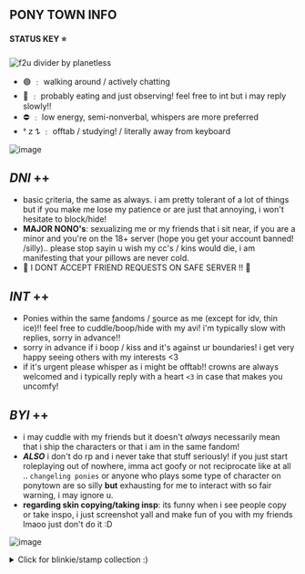 ## PONY TOWN INFO 

#### STATUS KEY ⭐️
<img src="https://orig00.deviantart.net/e9dd/f/2015/213/8/1/f2u_divider_by_planetless-d8th5lh.png" alt="f2u divider by planetless" />

- 🟢 ﹕ walking around / actively chatting
- 🌙 ﹕ probably eating and just observing! feel free to int but i may reply slowly!!
- ⛔️ ﹕ low energy, semi-nonverbal, whispers are more preferred
- ᶻ 𝗓 𐰁  ﹕ offtab / studying! / literally away from keyboard

![image](https://64.media.tumblr.com/1a1cdd125d52d08ee33f2a9106cea126/tumblr_ohkns63pMp1uerrt0o3_540.gif)

## ***DNI*** ++  
- basic [c](https://dni-criteria.carrd.co)riteria, the same as always. i am pretty tolerant of a lot of things but if you make me lose my patience or are just that annoying, i won't hesitate to block/hide!
- **MAJOR NONO's**: sexualizing me or my friends that i sit near, if you are a minor and you're on the 18+ server (hope you get your account banned! /silly).. please stop sayin u wish my cc's / kins would die, i am manifesting that your pillows are never cold.
- 🚫 I DONT ACCEPT FRIEND REQUESTS ON SAFE SERVER !! 🚫

## ***INT*** ++ 
- Ponies within the same [f](https://rentry.co/thoughtcrimes)andoms / [s](https://pronouns.cc/@nineteeneightyfour)ource as me (except for idv, thin ice)!! feel free to cuddle/boop/hide with my avi! i'm typically slow with replies, sorry in advance!!
- sorry in advance if i boop / kiss and it's against ur boundaries! i get very happy seeing others with my interests <3
- if it's urgent please whisper as i might be offtab!! crowns are always welcomed and i typically reply with a heart `<3` in case that makes you uncomfy!

## ***BYI*** ++ 
- i may cuddle with my friends but it doesn't *always* necessarily mean that i ship the characters or that i am in the same fandom!
- ***ALSO*** i don't do rp and i never take that stuff seriously! 
if you just start roleplaying out of nowhere, imma act goofy or not reciprocate like at all .. `changeling ponies` or anyone who plays some type of character on ponytown are so silly **but** exhausting for me to interact with so fair warning, i may ignore u. 
- **regarding skin copying/taking insp**: its funny when i see people copy or take inspo, i just screenshot yall and make fun of you with my friends lmaoo just don't do it :D

![image](https://78.media.tumblr.com/61faa55fdebb0bf5838b38923e97bbf9/tumblr_ohivxzydc51uerrt0o2_1280.gif)
<details>
<summary>
Click for blinkie/stamp collection :)
</summary>

<p><img src="https://78.media.tumblr.com/c432ee3eec696131e092f7a850011ec0/tumblr_pcnc265ntT1x44eu4o1_640.gif" alt="" /></p>

<p>
	<img src="https://lh7-us.googleusercontent.com/MQCu1jIqty7kgnOG4rpvA5j8u0sYc-HKViYrUPWTySmBb5DCsKQHSeL4xm1bx94VmE3O4Vn1eMHk8S8zukYaXu-mEiD-ouKe1AAKJxkPK1CwzK0Qv_Xv8zptnMM33RZtY6S9NZfLq7bKd_vFLIVLj08" alt="Talking to the moon #Stamp by JEricaM" width="99" height="56" />
	<img src="https://lh7-us.googleusercontent.com/9qLk6jHJTbWUsRgj4RmduEAbZMf7dz23Gl0SZgQmzj9h7XcnH-XLv8WXoTBwPjq_CcSOE3IxFmyFbXiklIP2aRfEMvTfgsdstoZPiF-IIRePQjwvh-npYYPBspiQSUgqSZ4vpkIN7RUkzl2Mq6hg5Mg" alt="Nightowl Stamp by Kezzi-Rose" width="99" height="56" />
	<img src="https://lh7-us.googleusercontent.com/sr5JzA8gyx8Oh_W5dbhnImbLtiS2hw750hcMuiqab_Qz5BFychSlUjyxaIR9kGf0fv7KCS5ZADqj2A25425-4kB6do5gr3A4dA1cN333F92sYqgfO0RfB_fZWbro3VFBPxu8-LjjsJg9BhFdOwtT8DE" alt="stamp (#045) - Shoot For The Stars by peachkonpeito" width="99" height="56" />
	<img src="https://lh7-us.googleusercontent.com/kzF00WMhEFpd693DhRu1BL7trvQ9dc-gwvBdK2h86sVIXbTnfhPD0mExjkstQO5lYWm0A_ll1Ry5JHvJe0PR5DVDbj95JEC8ElLaxqCkiHqFY_aXSmzc9NrsOt8L0_342Rd6Y3zjHPUWwe5mwk3p6EM" alt="002 by StarryWave" width="99" height="57" />
	<img src="https://lh7-us.googleusercontent.com/llOFY1Qdmjfs7caWtzMs61IvU0kuG-7loxBROi6nqeDjOPghE_zHL8DzDssCX5n0TXoxFJ31CndmaPEKGS0kKExLGKMG4gJi46iPzm68kksac8kR47PPdMbfUYxIUvKHuVV5bPxPYFup1_V2SQh1zu8" alt="I love pink! by ima-M0NST3R" width="99" height="56" />
	<img src="https://lh7-us.googleusercontent.com/54CtRC_NhfPfVtl39srU6xLwN2l_I94CqxJIRUTU220nTc9enR3YkRHcBjzmxMIFS0SI-54fHtAeDhPtsHPBbIRNpyPFr-J5MzsoQmtg1VQtumaaK7hIfp68BCBuoBvfwlpqMRVEW_l72zASvsvPXK0" alt="Stamp :: Marina by homestucktroll123" width="99" height="56" />
	<img src="https://lh7-us.googleusercontent.com/1KHJLe0-LvlEB-JpHTivq0ABgzoCHbe_YWSVYC6P2gv8RAno8Ii5d3gyjIKWDkYxr6BsZ1GQQU6QK3E8eETf7_P8qjYLfixVokId56RB9l0oGery5ehFgOTSwVr13p6xpXXywZGrhZbQOtVE8e0IypE" alt="Asexual stamp by pulsebomb" width="99" height="56" />
	<img src="https://lh7-us.googleusercontent.com/oiLjNpEroL4p3jQTC4x7eH48BqYmk1jXbc1nPbtVF4m4ntAGOqUjOt3Z7F7__d-RZW5U8Mv6b4sbXAvYimOHiBssoAWzESTbb_E-9cJe5jVja-MM5zkmoL3OwdXpRPhK--xkTZUB_4kIKPz5TvHyM-M" alt="Pink Sky 1 by MissToxicSlime" width="99" height="55" />
	<img src="https://lh7-us.googleusercontent.com/cpn2xP8kwcvon0yNNQ4pyB44cvcLyU5XOt7Wzq6ltGq-zx59sHR4uOwccPg9NTQKJAEHwemk-d-snEHjiW_7wBe4NdE6BqR3Tzc91tg5IqiyRsO0xR6ADTxQFMtBeBh-ht219Idi6u2suFywfo0SAkI" alt="Rose O rama | stamp by TheCandyCoating" width="99" height="56" />
	<img src="https://lh7-us.googleusercontent.com/lUyRivEHwq1Td86H3pQR8FUlrB14jsKAhpdyrocLwUPmcYcPD-YC1jIbE58Wuv4EcwDMCwusOtaiAcp_ezo95zlxTW3DUfpbWlMCqN3A7-bKTuhxXE4BYCW4MyU3FHz-lYgC0KLRMAfcRQKMZaNu7p4" alt="034 by asthtc" width="99" height="56" />
	<img src="https://lh7-us.googleusercontent.com/GNuSir7pZl2L9ljkQTwqes6l5sSLFVo1dByqfoKxviIJGG5-ZAvIyGpUc-129Zc7ZBskP5vEDGOblC713YZgl2mC3BBfSCNJbdaqkkF1MJqR9sV12deibdkSacD14f4uxB7B4kfIZYpneCFO1QNVfKk" alt="029 by asthtc" width="99" height="56" />
	<img src="https://lh7-us.googleusercontent.com/McXnQOFzAIIyrQxyF77RL5NgEGZq5dPSNcQ6pAubqqGW4cV67bO6M2XHWv6252vWx1exOTmhb9B5ordmB2PyDyxQKaYkG1CnkfcT_rZelXsrfA2qWNJdMEH6dxQ5kgLh5GDcow3TI5qk8x5oytuRQK4" alt="031 by asthtc" width="99" height="56" />
	<img src="https://lh7-us.googleusercontent.com/mqKGFwm5i600hBVULdP319Tb33eagixO3Rw73yY6m1-uXru5bD9BDWHwF0bH33KY5oSfTWZDkv9P9YCZWjUJT3-axhBsggTPnBmt-XvRO64PHZSqumJVfJ1IvsNgkmsUyWhyzPcSqqbPD5hu3uViTV8" alt="Timbre Animal Crossing New Leaf by LeDrBenji" width="99" height="56" />
	<img src="https://lh7-us.googleusercontent.com/Stb9PWFyKVju_bqxOavmUfbLFuV4YTfnEHQDALPkB6IrpBqZZuutUmz_riMLIfWjiu3Ie9665jrpVxjm3rA4r28l1VuMzkT6EyDurmbDItgeYaO6NteD6g9OkbeTqHcPY2JMXSHP13RQerIFUHwMcEk" alt="i love my DS stamp by RRRAI" width="99" height="56" />
	<img src="https://lh7-us.googleusercontent.com/1-xooPi5ti-LfyG2CTjUkugttRg05A0THVywfV19Y3UDMkNSz5ifbT8RqDd2mp1w59I4nEQCBgVYDI5OrjkWIur3xT7jGfHqF22Yo6-Y4eyKmjfYb2zSDD-C3lbVRis6rbDbhYB_HxJ1lCrocIkI9Qg" alt=".~Mareach 64 kissu stamp~. by ThePinkMarioPrincess" width="99" height="56" />
	<img src="https://lh7-us.googleusercontent.com/RI--jJCC0i7VE_vcvM_kqx_4nrkgkFpPRoErbHNsq5ANewTPDcL06pPhCZOrOKgZ9Da_WhNi1HC0HNj17IzrWiLcNFV5r5aNHVzgHbf6_rhzYteTgKY_E27A360dtGI1_fPtDb6_cgOsAolpap89kLs" alt="F2U Stamp by ElephantEmpress" width="100" height="54" />
	<img src="https://lh7-us.googleusercontent.com/lKbxMLy4i2Cl7QmDn8g4C4VRlAcbwi5YXl7vA4Eo0ZkJ9oWAslod8kH--fSQvnNWdap0MaLWTadMBzFgE-u5mfMx1wOYWlM4xWwNnDOx0lKBPRNEKp_QPFFRVB4YRPpYQhBcL8BVKvokbqmlZ9VoYG8" alt="The Second Star Stamp by Mel-Rosey" width="99" height="56" />
	<img src="https://lh7-us.googleusercontent.com/6X4w70-1uqKVYW879Se-sKhjyrtONnRd4SLmmgh6waYKD517N5RE_tqKs0JhoNryuezrBT2o6jbdcTHR4YflF5v9jZ2wrrWik_Wbt4gmQNRBeE_h8OnOWQ8BFzjgIrXkRmbvi2Dn6Mrb2YaWFZPDDv8" alt="i love clouds stamp by piijenius" width="99" height="57" />
	<img src="https://lh7-us.googleusercontent.com/kjbbvLCtnqCo7JwU6rWcOKvr401XLudI1C0VxFXMOKe1Eh74k7kMPs8D7S2sy0YriOPiQZ9ep9pIWY93Q04Q5_HUIH0ka_LlQwrjT3lxJQbkar5091dMyuMlLVVMt8Zow8svi1QL6wi9oOQfhVqcJzM" alt="Space... Stamp by OrigamiNinja41" width="99" height="56" />
	<img src="https://lh7-us.googleusercontent.com/_qRQKikclZizovVTOUzuL3gNhEeQwNT2aH-inSA_FfQN6vL1fvsBgZ90l5wL6XnDOayxnojdLwXKUVTboXmliEV7y53q6UdTa4F9by1HX5Hb8ZqryD-dhykxpCzPHIqg7rcEStVpgND4S9VtBcvNOK0" alt="Sunset Stamp by Supernatantem" width="99" height="56" />
	<img src="https://lh7-us.googleusercontent.com/kgNctphO2jnBYf61y4dH-uGC0tlK8j8FUwYNeuIOVKUmghFvmjIWoh7Tbn6E1YQRd98NnRAX_XHYZcomAEYnvHa73L5TY4LXxmrYRxBKxO6vju07CJ22uqRk-gvJxCtTY9gLKUA147fi_X4E2UgV3_c" alt="Starry Stamp by Mel-Rosey" width="99" height="56" />
	<img src="https://lh7-us.googleusercontent.com/mpKSQX3DGvqc-gkk_9sog88kMweobmRhHfMGtKl65beq3jss8GArmSUTW9vo9algQNlrGyLh0eM4W8evpwCi05kUaJHg0zb6fSt754-MUwio5BR8V4GL-N1cnBQMwrTiJQDtMf87AiXMbWV2T5-xJp8" alt="I Love Stars- stamp by AlbinoSeaTurtle" width="100" height="56" />
	<img src="https://lh7-us.googleusercontent.com/FdSEHVFpsi2UAC_uPf0Mr2asOCoLpZ62F3qGzNzNKkXNIqFK7OVPNlm3abbsXBntg29lI5t4Yn0_vuqfChTF95SJydfbQnC67WrZGGye_qXLPTjUhjeem_P3r7_QTaPCUVyaM3IRPdqpE4TKb5gL1nM" alt="" width="99" height="56" />
	<img src="https://lh7-us.googleusercontent.com/pOWfUb3OuokXVK99DE7-ctNNXBmDNxOEndNRYwV7Q-tnRmItJ2qKNA35REjhr8ofKjkHVkPQSW47MXCgcoYhKA-MT35wxG2b5wUP9qS5PpwSSrhIqc3ZGRX1TEO44ougTzGBRNrBtBMMoNUqF8AVOtc" alt="" width="99" height="57" />
	<img src="https://lh7-us.googleusercontent.com/hgqQJaur6DZtp-b8B5AdmpototRa5AveqP8Jp_CZvIF4TO2hzSP8lqYy5nodlDy21sol1YXfvS2rfBurqXMtWWKxRzvlQbIICN48gim92D3bb1R8q3QD64K9GP2TvM1X3bf9C4-q-JlyJRs4H_oOCxw" alt="Sunlight stamp by Kittyrocker" width="99" height="56" />
	<img src="https://lh7-us.googleusercontent.com/2Wfx-xMHAHiqIk6zOS6e0mfe6-SdHBkJYj-R6u_qNaPOnXQ9kOwwivNiYt9o_PQw9rtWjcURBUpUMwpD1LNd0cl4YO4bEhZ54rB0j-f5qJRmMZWqq9QRoZvczaiS--xTHF9Jt3AcUGaJ5As3VCM0OG4" alt="Pastel skies stamp by Kittyrocker" width="99" height="56" />
	<img src="https://lh7-us.googleusercontent.com/nvMpqD7VRm8UW6EB93UoEWGTaq8QViR6DNKgw06vCwZ53oOers0bQG5uAFfHaUtFVHRCUI6XKgiIL9LapaZv6WIAJryuOwsEadxh3RiWIfCUMZ7l9YFhYuDB44PxLa27XKzUJEktogVmdRhhd-H7-d0" alt="Pink skyline stamp by Kittyrocker" width="99" height="56" />
	<img src="https://lh7-us.googleusercontent.com/kEN2OTkmzU6qBZoKr-lPe6JXbE5k3JQvX_xwhR8tCEeWEa0QYDa8M4CW9ozmvMnUqWSPTE6GPzfiyFKXmucXp6b2dEKVZ7w7_laaHkL_8IffLi0DZxbOSxvDDh-eeqYrrCJFbTn_tdnD42GjFSssaR0" alt="Nintendo Stamp by bIuebelle" width="99" height="56" />
	<img src="https://lh7-us.googleusercontent.com/5xfYa00bvzAVYoS4ZFu-5pxM4YNCrox9kWgpiMgKkd9it9nD5efAa78LjGDextA0lXsLB3fYMgEZQFBqinH5vwJkHePyjbcqtW06E3p9wpG8BIAeNtozJSjmLwIi3sDyU7QoLC-W0RGpOGCWv4_Fxio" alt="Retro wave stamp by stahmps" width="99" height="56" />
	<img src="https://lh7-us.googleusercontent.com/S2RHQsMEhAmImO7-sVuV3S1z2zu9wVkiYMGA8OdgJmXOLs1uafaaQF2YyCg4Cbfki_0V0jDSrg_diLq1PHnoFDiqc5hGp48RQjefprS3IdwzGKS_VgVrT0XEIEAhY6_Zw1i-QWYkSL7DvZ3TGTFHE5k" alt="Galaxy stamp (no words) by mythoIogicaI" width="99" height="56" />
	<img src="https://lh7-us.googleusercontent.com/E2zUivPuzPvgo7uieVvtyibRhK7yRtPgqWGLqy_yFVeQRS0j27oAu3eEJRA_mTlRFPKRQb9GgwF7q_ijfth491NYRp7iniJCcML_CFlzOHjtVoNiCc7HUmhU1kFg37hx0tJxszx4YWFG40r8NvXX3lQ" alt="Stamp81 by toysoIdiers" width="99" height="56" />
	<img src="https://lh7-us.googleusercontent.com/uzEPXw4Sd8FDcK6fxjrc-lH5Axtp5lII8LGx3RuQ7eCyF4_zv3tE4ethLuswJcZ8aiJ7NkJl63501qsI6_JqnVKX80cq8RXNiruyUMOQwlzTFpZQA_J6eNXeg6eodRfyGVCDNJcVwhfqilZr7FZuuM8" alt="Stamp70 by toysoIdiers" width="99" height="56" />
	<img src="https://lh7-us.googleusercontent.com/pIjNgNR1RZXkTB_Cpyg-2QI_qs77yYyn2NGb9nSmsu_ZgRP0GU0pt6epKI4EwTdzh-8RampeaMTkKaohhGmGzJCOXbMZFk4VzNx9V1iKZl2vq4sZZqKiaeyLkTDBipIeOdsrUgv-WnxmYwEWZfhdYds" alt="Stamp61 by toysoIdiers" width="99" height="56" />
	<img src="https://lh7-us.googleusercontent.com/8mrABDQ41mk4Ezyskgt8rKDQhzu4WfSGrKMJVcwQsrbdWfF7xslDhsZcLpQwRA8EknvJKsjryfThz1z7xcCNdD4FtQJ1t_3k4jwDHIPQpze7cO-CECJsLfJLnZJ1-rW-AY3zYE6DbqgPcDGC6n80fgk" alt="Stamp13 by toysoIdiers" width="99" height="56" />
	<img src="https://lh7-us.googleusercontent.com/IF06hqAIOTLU-1XVOop4S5S561-gbvdfLxdb5l7H9GOtPzGcWrbskK0k240QjIfD8tJ0YsdY1CexxRSI_35bPyfRZvl1u2FIcK4tXsVFUkHugFwGfftl-mj5tiMvvagi6RWkIWSQliGUMUNrMv4B-Dc" alt="Stamp8 by toysoIdiers" width="99" height="56" />
	<img src="https://lh7-us.googleusercontent.com/M6zt5_Ec4C2yMZPW4yhT5Y1me78oieqzG2ZCM1IoptfJKBL1DCXZug2ClzFfJ7EE3EnSOBvIrMGClpNuKlOpJnm3qGJ_kWoAiPgVucfo4PDJFXH4BPJW2QPpw4_U30XYeojErGZ86dozhUx9os33w_I" alt="Stamp1 by toysoIdiers" width="99" height="56" />
	<img src="https://lh7-us.googleusercontent.com/4m3GoOfWHP9zbPJZ56G7w2vKyA34C59sKBji7rO4zMMIz3_DOuc9vIFB1sPatNbt3m_2A2uEf9uENKV98i8bZVHuxtFpvkwTPtnQAfpLS-yKEaMfsMcBCl6131D31O1wMqbtz0bpapGqPURefQeniqY" alt="22 by jungkcck" width="101" height="57" />
	<img src="https://lh7-us.googleusercontent.com/yEcwLB_SQU98_r_BtfK6obgpis4Aw2sgGfTbxJap_nNDkEhSKBkOBTVuDdGR34kcaUfZfIuSJD2C2sUGx8mCM7GZ1n55zKb9n-GodsIPs2TGna5W7a1wQRW3CF1LMTZiIK7iCs4hJb2yY6shWGJlgaM" alt="and i was in the darkness stamp by witchb0y" width="101" height="58" />
	<img src="https://lh7-us.googleusercontent.com/el_3xmyAitCgCIYyF86MBFJdqGqBnFFD-gjoHS6H8aZbrDvrhmgz-q2HI-MPDrwtLp9b8cVHblrRLLR2d5dOuZZgJFJeGHRffc7aJVOLdusp9s0_JoL1nKnodbqOUPgtiQQoum2cdyqpugC80sn0kjk" alt="No one's around to help by YumeNikkiStamps" width="99" height="56" />
	<img src="https://lh7-us.googleusercontent.com/4u5X5n2dZjt2imazNEuq-vOROBSZBa5wjXRJl7Y0M4Vyp1TIWhcvlPfeSxKKCQdzNnuIZyhEsF53zFfCuplcW6M63o1_fOdpfB7LPEbm066oaogb3vu-HTFQDfYHE_FMj5xDRP2dAZ8OTS4AW8L0_38" alt="click on folders or all by beevore" width="99" height="56" />
	<img src="https://lh7-us.googleusercontent.com/Zgp1aiwIgf_nQYdnlVaUqpOc6xEbxl-xs9Ls_VZ1XqwgF22AlqPA2o4bzHhrlFBA9W8ZhFIWm-jwVwButpLSsRsCnsPOIAMgEofhSgIr-gOZ2bv0q6NguGnvH-j5MGD0fn3Um1btIZPVSkHfg8NlETA" alt="SM- Super Sailor Moon stamp oo1 by Kaze-yo" width="99" height="56" />
	<img src="https://lh7-us.googleusercontent.com/O8HSGdu00PPYgU-pp3O1kXwRZsvwEGWIWXchjLgyvBz3mm_XNPO71ICh6FA82xG5wtTT1xty-3_qrpIlbWI5LGJ8ymiFel2ARPMbvMq9K9ljVpMELvUlBFAc-IO5RUBXe9d7DgMHAHvex_TjTT_ryF4" alt="Space stamp by HerMajestiesCoding" width="99" height="56" />
	<img src="https://lh7-us.googleusercontent.com/l0MfqdIUIMkpd2NY7W9Lu-JQEmXz_NpVgTFgySdNE6BX7B_shsABq3ahSRNiNNir-JM0e26WRxKc2wSjDqRG4Kfb2a5v8E3g7BDN9S2pmfmuUFXfQkB7Nmn-Ip13zLi9OFMKPnNvwFPDH3kgwbT3PcI" alt="osaka by BrainBites" width="99" height="56" />
	<img src="https://lh7-us.googleusercontent.com/POZh_ADpxxBZutH2NKaqiHQSFr0t2pkKR3OAzg3zSdBJIpK7UHD8Gnn1yVYwQFXyksR8YXEDgm2S5wKXy4ejiukvxAjknWRJXAWJtWEuHLuI3ixrH-us_x8Ihg4fOzz-UgjgyiGu7MtSX_TgfADBEks" alt="Crystal by MissToxicSlime" width="99" height="56" />
	<img src="https://lh7-us.googleusercontent.com/SOD0igc8RiXgI5oAa3AZgo5JWfJH8KuMtIK53MFAwwgY6_YBezhmBYY53-sB_qIw9VlIiaBUa3m3YKFHNA58XCXV82WlkR4v6xhmyTVwahbJT50yQYZHGY1w7b6mHnSCZaipYQ6DWFtMWsMGi7shnrs" alt="Sailor moon stamp by babykttn" width="99" height="55" />
	<img src="https://lh7-us.googleusercontent.com/8Tg5zYKczHOkumJnByhDxAgL4WJtux1JPUtvF4naovO7PFkJcROpqqiuw6Qe7n_iUvRMEFsUF6jYP6xcJcBUMYUXQraezMQW9vwrl40C4PbDl4cYnYpsMtnv-Pb2wlMIyn-4XZiWO4LH47r9sE15g6M" alt="Sailor moon stamp by pulsebomb" width="99" height="56" />
	<img src="https://lh7-us.googleusercontent.com/_mnO_mhLX77UUoKDv1wJVsFcmDZJnQZaBZuhH9U4tF3WHHfWkYQ3eNV0OZkRkp4OGvTmASo06tSyAdnsAhWnpnDGcsbfDQufp73NOYiVqpGj8gMBZm5bz42jFuAeRuodLOJn-GPm2s_Jqt1ek_e1KMI" alt="Sailor moon stamp by pulsebomb" width="99" height="56" />
	<img src="https://lh7-us.googleusercontent.com/SwJ-eY4F3vOVDXjHSZK2Vj3xEaQB7xpAno2bFcFj3TZzYfyGTLiaQcBBECYdXewPrTPodPHiXthLbzH4gY8_QCsv9qRaRl2Fni1a2wPMLiLJdoDANN96Z6HKqgbB5dg3hFlZ7CLCoa138NQFIP34NhE" alt="Sailor moon stamp by pulsebomb" width="99" height="56" />
	<img src="https://lh7-us.googleusercontent.com/pwzM8T5N0Fpv2KlmoFs0r0Us1cfO3fk0DySeam2uuCe1Zid8a-tNfo2ZFBqcLTQlM5SjQyKbsd8dHFa_qEnMqMQUsR32MGPtsSMeFeighTw4plb1iUGXbSvt69Um6H6s2TMvNC0AqPD-YU9IBT2Q4Vs" alt="" width="99" height="56" />
	<img src="https://lh7-us.googleusercontent.com/YlPPVv2PKmKom_V9CZnc4bsNY9FOeu2XR9VrIyBVcifxhJganUdjidcTVrTVExdwSdFlmvN1jyLxSDbLVCsG0V-zCER5LugoEUEo4wy90x0KXSWHzdl5AXspV6pF0qZvEOLt1fHzlc5xbIjijYFbHGk" alt="" width="99" height="56" />
	<img src="https://lh7-us.googleusercontent.com/P4fbR2ulL-ZtBUmHt9DrKfaw_GMGXEe2KXMjPBmNB6tcBGpiSUGO4lu8msReblZhtAwjGsLvmhUK39Fo4zFoI-uDIvVMAI80AQBVa5Sbeo856Q8N17PVUWYNTqB814VcLZT9W5me03qpytcvrhr2f9c" alt="" width="99" height="55" />
	<img src="https://lh7-us.googleusercontent.com/EgYs2q_YVlOcLVbMhFIrhJVP77IT1Kj5gm0PSuKSR5ywhlYpQWXU96E990k7mxtNmmWZVeE6hBu8PowMTpSiixRdp1jlyPh2Htfv7LB87EFso2ZpRGy8tR_ovTK7zC9sKQ_Bb0bVcVl5kGetq914zX8" alt="" width="99" height="55" />
	<img src="https://lh7-us.googleusercontent.com/eAomgn3TDKkWp4gwLW7b34FJyZkaI6eiIBSF-zsTbbTsrOZzt0zo4NT-AZc6Qf1bRzkNe9A4vunSPluRZtBtBPCz9G-b9zjLvwrvKMhHSEMQc6iRyBmsmoH53MVT75Ly6y80YGjgrwj9WFUbYs-vBb8" alt="" width="99" height="56" />
	<img src="https://lh7-us.googleusercontent.com/kjHPUHxAY4pGRroHp4OSfVJd7gPTy36RtEZiMRxCJ0ZoFJqGosgg0Ui0FkS9RgH1z3G3BCRpbfDtEfHu1AQjChy6gciIVvL53Zt1XorfL4xhBlJHDajM8q0DIH2oAYvxIvcvIfQZwVp0pQOm2z6yg98" alt="" width="99" height="59" />
	<img src="https://lh7-us.googleusercontent.com/u0ZGvrpswo2A-_IJJw0QRKntyINBFnpiFSUIEZBP5krvPEq7qfrKyLN4kuVDMWPGyoJugFK-efkz5WBNmqFDmK33iqR_M1Zgh6t6OWPwfUrtyqPXqmN0zZkjWb-DVpxF7Ax6Iz-j-pIUWEQyRM5AZsI" alt="" width="99" height="56" />
	<img src="https://lh7-us.googleusercontent.com/Su5w_JnARd-cRQv3_5EMUt7-KK6YVjMM7LtPgvVyxVQjR_0qYekveJ_FRgmNUDD-FCLa7TYchOyTS1Q-SkfDxHCCA7o4dFxspd7bVi3O4nnmSoKZDKhUHhmvCuTz2uyAs8ogY9FiC7JuTuFHiKM4-VU" alt="" width="99" height="56" />
	<img src="https://lh7-us.googleusercontent.com/kycFSaTLg97rWrSdsiWo22fJi5rfeM44yYiMLB8KonnReNa1_zyq3CumB6YkSDeWt-IibbwJ5PYCUsBxgshqK-RZw5lIhCcth-2XvlirybXAG-5n0vMb7Z_1UbzvxGNBPhklEU_iSI-ojdd4EMdT4JU" alt="" width="99" height="55" />
	<img src="https://lh7-us.googleusercontent.com/Z_w5S1nHg_pbUvkFTyAvMIRoyY9CirnG3xEQBrPxInx0duzOin9ykt5pSj9q8M6j9k7Jwy-nJdnx0lS0XgB9vdFfbELCOjgcmUZA36oR-RYsiGaExDK8Nt1Xw2Uq9MgFGueasr5kY55mtct2mKuBMtY" alt="" width="99" height="55" />
	<img src="https://lh7-us.googleusercontent.com/pGNBieKgtVZ37Oi2chLjsmtY-HbzH-UxpFVPHZScILYH25E_h6Xa062tLPwnkjuHK38HhVOhjMG57I4k15nY3pwbOG0FI5-ZFDjWEpsfwi_iQxCDaVsU2ZiL0yX0jR5MwYvrSF514M3cSLvr5Uht9CE" alt="" width="99" height="56" />
	<img src="https://lh7-us.googleusercontent.com/q4LNrlysvaIFZdOaZM_ruUUhOX8pTswQhpq11bf8ZnRisaLg0nifL3ss-ejOZ1pJK9m2Zvk8TQh8afdNXweReEQKmtKENRZVMLecX0shdeddnn3Fi84N_MUDqa8LrvmczoeNEkdYgZEYibEbQxUj9DE" alt="" width="99" height="56" />
</p>

<p>
	<img src="https://78.media.tumblr.com/73ece5cb69f19a5b4773b5c4f5a80d45/tumblr_oppvosJuHb1tganp7o1_250.gif" alt="" />
	<img src="https://78.media.tumblr.com/6f9463f8d21ddf974050305ae08bbc2f/tumblr_pc03uuP7wx1wclo4ko1_250.gif" alt="" />
	<img src="https://78.media.tumblr.com/6f467f2abd4108cbcacbba501c999004/tumblr_inline_oxmkzok15K1umxpvq_540.gif" alt="" />
	<img src="https://78.media.tumblr.com/e24af1b7b63c580c8a38833fb2e9881f/tumblr_inline_oxmkznTbXO1umxpvq_540.gif" alt="" />
	<img src="https://78.media.tumblr.com/43eaed8e0a1526be07a25cc967f68bf6/tumblr_otj8xcJ46i1tganp7o3_250.gif" alt="" />
	<img src="https://78.media.tumblr.com/73f4ed7b4ecaad3218e972c9e2d69f18/tumblr_otj8xcJ46i1tganp7o5_250.gif" alt="" />
	<img src="https://66.media.tumblr.com/2a329145703f4ec7d76da7d82db1b70f/tumblr_pe0ttj7DTD1xy0eh3o2_250.gif" alt="" />
	<img src="https://78.media.tumblr.com/f62b66deab6f12ca8999fb78ab57eb5f/tumblr_omv9uhOLyX1vgjig7o1_250.gif" alt="" />
	<img src="https://78.media.tumblr.com/166635a672b2fc63074605f549ce96a6/tumblr_otj8xcJ46i1tganp7o6_r2_250.gif" alt="" />
	<img src="https://78.media.tumblr.com/237f573c28260b612238bfa66b715020/tumblr_otj97jhcXZ1tganp7o1_250.gif" alt="" width="150" height="24" />
	<img src="https://78.media.tumblr.com/54b56999dd4fc6aa905611019d03d7c9/tumblr_oomuqkO0uG1tganp7o1_250.gif" alt="" width="148" height="24" />
	<img src="https://78.media.tumblr.com/a58c7558bcfd7c3ce7feb75cfc8a4c22/tumblr_oprg96v3xG1w95sl4o4_250.gif" alt="" />
	<img src="https://78.media.tumblr.com/6a900d84847b9e1e862de398206a4c86/tumblr_pbmrld3VS21wclo4ko3_250.gif" alt="" />
	<img src="https://78.media.tumblr.com/0e59be551dc8afa7c73b34ba122ebe8a/tumblr_ouf915E9581vi2ckno8_250.gif" alt="" />
	<img src="https://78.media.tumblr.com/bab1cef4161302e2ab08f4174b7c046f/tumblr_pccdda0yX21wclo4ko1_250.gif" alt="" />
	<img src="https://78.media.tumblr.com/a3e3cfd141825b05868b9141ebf795be/tumblr_otsg3nYDjx1vep039o1_250.gif" alt="" />
	<img src="https://78.media.tumblr.com/ecb23f25990d5af08f97fe26d44cc7f6/tumblr_ouf915E9581vi2ckno1_250.gif" alt="" />
	<img src="https://78.media.tumblr.com/665287d70e0192b1e7578bc4adba0c4d/tumblr_ouf915E9581vi2ckno10_250.gif" alt="" />
	<img src="https://78.media.tumblr.com/5cc981302c9ee5596f5a215707dcea9c/tumblr_omedorfeqw1vo3fd4o1_250.gif" alt="" />
	<img src="https://78.media.tumblr.com/0203d7ceafd43b84952dbf6eb6f41002/tumblr_pa6qksgKI01xtmibyo3_250.gif" alt="" />
	<img src="https://78.media.tumblr.com/7daaecde93dadbeb999283e3c5bf3d29/tumblr_inline_oxmkzmMBhn1umxpvq_540.gif" alt="" />
	<img src="https://78.media.tumblr.com/77008a6fd5d70c717bfc86c4f4ec5c30/tumblr_inline_oxmkzmhnma1umxpvq_540.gif" alt="" />
	<img src="https://78.media.tumblr.com/81dab25d9d461b2eb0bd39988b77e064/tumblr_oudjk6CHwe1vzpsxto2_250.gif" alt="" />
	<img src="https://78.media.tumblr.com/4bc13a1fbd94c3c48820ce9e1365c97d/tumblr_oudjk6CHwe1vzpsxto1_250.gif" alt="" />
	<img src="https://78.media.tumblr.com/afe05f1dd41b4df06683e2cd22c7f3f5/tumblr_oudjk6CHwe1vzpsxto3_250.gif" alt="" />
	<img src="https://78.media.tumblr.com/ad75f58f5b2bc8235547a1c1f02cc313/tumblr_oudjk6CHwe1vzpsxto4_250.gif" alt="" />
	<img src="https://78.media.tumblr.com/8417858c1f38d753d6bb9211827fb4a2/tumblr_ozqv8krp281wvu485o9_250.gif" alt="" />
	<img src="https://66.media.tumblr.com/bf9c38a01caf6b6b16434082f50a86b1/tumblr_pe0ttj7DTD1xy0eh3o1_250.gif" alt="" />
	<img src="https://78.media.tumblr.com/f4fd84fcad3ea40096a39fc470a97be4/tumblr_ouk94yygXO1wtplxko4_250.gif" alt="" />
	<img src="https://66.media.tumblr.com/5defa21188e144773b9efc99ab69ec55/tumblr_plkstnpNqe1y46y83o5_250.gif" alt="" />
	<img src="https://78.media.tumblr.com/ef8297d973842570bc911bfb8f1d2c16/tumblr_oprhd4gdFm1w95sl4o1_250.gif" alt="" />
	<img src="https://78.media.tumblr.com/730dc3069c5d8b4cf8412fffe890d8ed/tumblr_orwxnogb691vmzvxvo1_250.gif" alt="" />
	<img src="https://78.media.tumblr.com/94f2feadcc30f8abed79e1bdfc6c8d6b/tumblr_oqn46aCChq1vhvn1lo5_250.gif" alt="" />
	<img src="https://78.media.tumblr.com/170d1555293fa5f239966457613284d8/tumblr_oqn46aCChq1vhvn1lo4_250.gif" alt="" />
	<img src="https://78.media.tumblr.com/e49b52bcbd4414485b4c8502a699cb57/tumblr_oqkqidXCZy1va2yuso1_250.gif" alt="" width="144" height="20" />
	<img src="https://78.media.tumblr.com/e06b38f70c7d69c4f986e06b349fdf46/tumblr_op6jjn86Vx1woupipo5_250.gif" alt="" />
	<img src="https://78.media.tumblr.com/e6f9cb9b269283488c3f6433d0a74eed/tumblr_op6jjn86Vx1woupipo2_250.gif" alt="" width="150" height="22" />
	<img src="https://78.media.tumblr.com/657baf357e2c44579e1276d01f26ae30/tumblr_op6jjn86Vx1woupipo6_250.gif" alt="" />
	<img src="https://78.media.tumblr.com/db290e328edfd993ce12c1b504e99596/tumblr_oqkqidXCZy1va2yuso5_250.gif" alt="" />
	<img src="https://78.media.tumblr.com/a210a8794dc550411aacc6f82eb276d3/tumblr_oqon1dwRzz1tganp7o1_250.gif" alt="" width="151" height="28" />
	<img src="https://78.media.tumblr.com/161ec8f9d2da780f50bf50063446ad32/tumblr_ozqv8krp281wvu485o5_250.gif" alt="" />
	<img src="https://78.media.tumblr.com/23f6e982acd4071b09455321ca00a0d9/tumblr_pce320m5SE1v6iys1o1_250.gif" alt="" />
	<img src="https://78.media.tumblr.com/205be9907cbe21a581ba6382155acb7b/tumblr_ojfyta8m3J1va2yuso3_250.gif" alt="" />
	<img src="https://78.media.tumblr.com/8b8f38bbe6221efb9ccecfc13378d9df/tumblr_oz6fgoftmT1w5wphqo2_250.gif" alt="" />
	<img src="https://78.media.tumblr.com/533ff64b3a4b0b902f9bc9f054462908/tumblr_ox8flcEyEO1wzlvjco1_250.gif" alt="" />
	<img src="https://78.media.tumblr.com/5771525bb98438846512656225c6e355/tumblr_op6jjn86Vx1woupipo3_250.gif" alt="" />
	<img src="https://78.media.tumblr.com/9635532db2f3128e82808b72e6a1f437/tumblr_oqlfv9ZoDT1vhvn1lo6_250.gif" alt="" />
	<img src="https://78.media.tumblr.com/ce7ea989aa489df331750115e40ec9c2/tumblr_oxveydBK4w1wv0c7co1_250.gif" alt="" />
	<img src="https://78.media.tumblr.com/9ee38d3410779cf52315eb08372773ac/tumblr_og4nxgcgmN1tfs52jo1_250.gif" alt="" />
	<img src="https://78.media.tumblr.com/e899b6bb31725ea5cd6e8f50de3eb97d/tumblr_ot3oygc8io1w95sl4o1_250.gif" alt="" />
	<img src="https://78.media.tumblr.com/5f9e49dc44ca355867e6b8ced8513181/tumblr_og4nxgcgmN1tfs52jo2_250.gif" alt="" />
	<img src="https://78.media.tumblr.com/94eb0f494b3688efd20659502dc08c05/tumblr_oz6fgoftmT1w5wphqo9_250.gif" alt="" />
	<img src="https://78.media.tumblr.com/39efbafee1a562223e9ef7e72e32430a/tumblr_ox8fdnDoMf1wzlvjco9_250.gif" alt="" />
	<img src="https://78.media.tumblr.com/cb3ff363fe6dde5fd391432b9872841e/tumblr_onm6t0KLPC1w4hb28o4_250.gif" alt="" />
	<img src="https://78.media.tumblr.com/d1870f50c65e84ce22ba49d8d923bedd/tumblr_onm6t0KLPC1w4hb28o1_250.gif" alt="" />
	<img src="https://78.media.tumblr.com/810b82fe934af1bfc8afe5e423fa8e26/tumblr_onm6t0KLPC1w4hb28o5_250.gif" alt="" />
	<img src="https://78.media.tumblr.com/998fb76c94e70543b797da59586cb4fe/tumblr_onm6t0KLPC1w4hb28o6_250.gif" alt="" />
	<img src="https://78.media.tumblr.com/bdf0334b25852cf13ed6cc3539221e6f/tumblr_onm6t0KLPC1w4hb28o2_250.gif" alt="" />
	<img src="https://78.media.tumblr.com/13b8ead14486c63c0e8e0e95bebe66c2/tumblr_oyci6dEmU31tganp7o2_250.gif" alt="" />
	<img src="https://78.media.tumblr.com/688c2a3b94022bbcd879c10b8ebad206/tumblr_pauqqtPkAF1x5gwxfo1_250.gif" alt="" />
	<img src="https://78.media.tumblr.com/91231400af82405d20d36298085b9f5e/tumblr_otbhkiBFVr1wtplxko5_250.gif" alt="" />
	<img src="https://78.media.tumblr.com/10e4916f322055dd848fb824c533ca70/tumblr_ozh68oySiW1wdq76mo3_250.gif" alt="" />
	<img src="https://66.media.tumblr.com/998fb76c94e70543b797da59586cb4fe/tumblr_plkstnpNqe1y46y83o1_250.gif" alt="" />
	<img src="https://78.media.tumblr.com/39efbafee1a562223e9ef7e72e32430a/tumblr_ox8fdnDoMf1wzlvjco9_250.gif" alt="" />
	<img src="https://66.media.tumblr.com/bdf0334b25852cf13ed6cc3539221e6f/tumblr_plkstnpNqe1y46y83o2_250.gif" alt="" />
	<img src="https://66.media.tumblr.com/5e3709bfb1d20679280bf4025ba8363d/tumblr_plkstnpNqe1y46y83o3_250.gif" alt="" />
	<img src="https://66.media.tumblr.com/b9fe7aee554d986d5d8fc7ec88fcbfeb/tumblr_plkstnpNqe1y46y83o4_250.gif" alt="" />
	<img src="https://78.media.tumblr.com/30d4c638e5fc1846b0875302475d1b8f/tumblr_pbmr1i9YRF1wclo4ko4_250.gif" alt="" />
	<img src="https://78.media.tumblr.com/be3f8d71362aaa6693d69beb16a3bca2/tumblr_onm6t0KLPC1w4hb28o3_250.gif" alt="" />
	<img src="https://78.media.tumblr.com/cde5fbcf7b5b0e9f53522eee11a8d315/tumblr_oz6fgoftmT1w5wphqo5_250.gif" alt="" />
	<img src="https://78.media.tumblr.com/1333b4daa692a7494841394ddc7c3a30/tumblr_oqkqidXCZy1va2yuso4_250.gif" alt="" />
	<img src="https://78.media.tumblr.com/a270bc6500e3421fb3fb7641ae915331/tumblr_ouf915E9581vi2ckno4_250.gif" alt="" />
</p>
<p>
	<img src="https://78.media.tumblr.com/fed564983cadba964bb102421a81f84f/tumblr_oh0akuXA2Q1tcu68no1_250.gif" alt="" />
	<img src="https://78.media.tumblr.com/cfd8791b4b03f0b7896965c66857cb38/tumblr_oufg23Ni661wor9nho1_250.gif" alt="" />
<img src="https://orig00.deviantart.net/69ba/f/2016/234/6/5/goodnight_stamp_by_kicked_in_teeth-daewerw.gif" alt="Goodnight Stamp by kicked-in-teeth" />
	<img src="https://78.media.tumblr.com/85b9c69844dea8a31eff468c2c7b391b/tumblr_otxzpuYAqw1tganp7o1_250.gif" alt="" />
</p>

<a href="https://info.flagcounter.com/kaLl"><img src="https://s11.flagcounter.com/count2/kaLl/bg_0E1117/txt_FFFFFF/border_0E1117/columns_3/maxflags_15/viewers_0/labels_0/pageviews_0/flags_0/percent_0/" alt="Flag Counter" border="0"></a>

</details>

<!--
**usagj/usagj** is a ✨ _special_ ✨ repository because its `README.md` (this file) appears on your GitHub profile.

Here are some ideas to get you started:

- 🔭 I’m currently working on ...
- 🌱 I’m currently learning ...
- 👯 I’m looking to collaborate on ...
- 🤔 I’m looking for help with ...
- 💬 Ask me about ...
- 📫 How to reach me: ...
- 😄 Pronouns: ...
- ⚡ Fun fact: ...
-->

